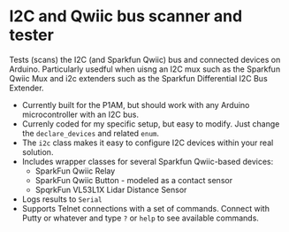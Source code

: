 # I2C and Qwiic bus scanner and tester

Tests (scans) the I2C (and Sparkfun Qwiic) bus and connected devices on Arduino. Particularly usedful when uisng an I2C mux such as the Sparkfun Qwiic Mux and i2c extenders such as the Sparkfun Differential I2C Bus Extender.

* Currently built for the P1AM, but should work with any Arduino microcontroller 
with an I2C bus.
* Currenly coded for my specific setup, but easy to modify. Just change the `declare_devices` and related `enum`.
* The `i2c` class makes it easy to configure I2C devices within your real solution.
* Includes wrapper classes for several Sparkfun Qwiic-based devices:
    * SparkFun Qwiic Relay 
    * SparkFun Qwiic Button - modeled as a contact sensor
    * SpqrkFun VL53L1X Lidar Distance Sensor 
* Logs results to `Serial`
* Supports Telnet connections with a set of commands. Connect with Putty or whatever and type `?` or `help` to see available commands.

